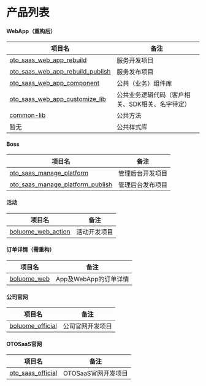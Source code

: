# 产品列表

#### WebApp（重构后）

|项目名|备注|
|---|---|
|[oto_saas_web_app_rebuild](https://github.com/kpboluome/oto_saas_web_app_rebuild)|服务开发项目|
|[oto_saas_web_app_rebuild_publish](https://github.com/kpboluome/oto_saas_web_app_rebuild_publish)|服务发布项目|
|[oto_saas_web_app_component](https://github.com/kpboluome/oto_saas_web_app_component) |公共（业务）组件库|
|[oto_saas_web_app_customize_lib](https://github.com/kpboluome/oto_saas_web_app_customize_lib.git)|公共业务逻辑代码（客户相关、SDK相关、名字待定）|
|[common-lib](https://github.com/kpboluome/common-lib)|公共方法
|暂无|公共样式库|

#### Boss

|项目名|备注|
|---|---|
|[oto_saas_manage_platform ](https://github.com/kpboluome/oto_saas_manage_platform)|管理后台开发项目|
|[oto_saas_manage_platform_publish](https://github.com/kpboluome/oto_saas_manage_platform_publish)|管理后台发布项目|

#### 活动

|项目名|备注|
|---|---|
|[boluome_web_action ](https://github.com/kpboluome/boluome_web_action)|活动开发项目|

#### 订单详情（需重构）

|项目名|备注|
|---|---|
|[boluome_web](https://github.com/kpboluome/boluome_web)|App及WebApp的订单详情|

#### 公司官网

|项目名|备注|
|---|---|
|[boluome_official](https://github.com/kpboluome/boluome_official)|公司官网开发项目|

#### OTOSaaS官网

|项目名|备注|
|---|---|
|[oto_saas_official](https://github.com/kpboluome/oto_saas_official)|OTOSaaS官网开发项目|

